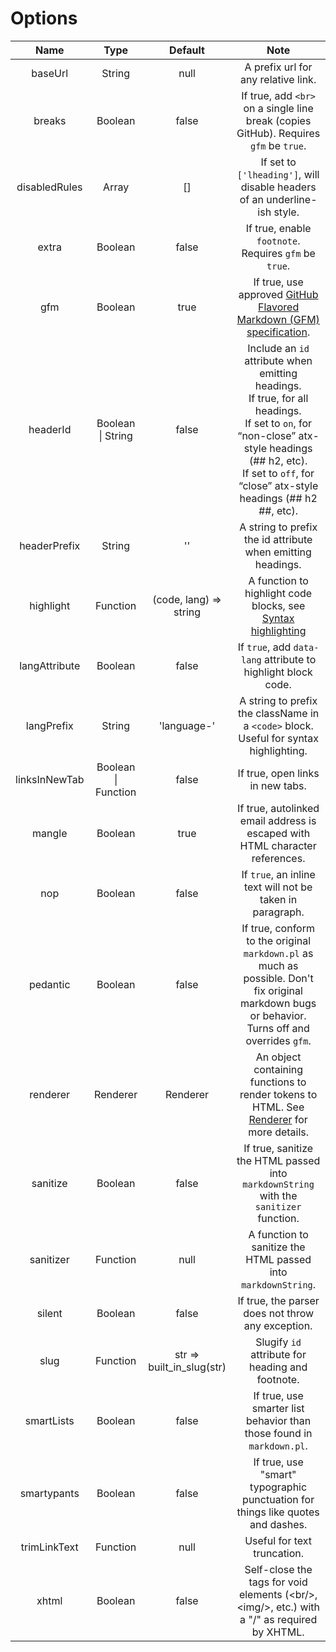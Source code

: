 # Options

|     Name      |        Type         |          Default          |                                                                                                          Note                                                                                                           |
| :-----------: | :-----------------: | :-----------------------: | :---------------------------------------------------------------------------------------------------------------------------------------------------------------------------------------------------------------------: |
|    baseUrl    |       String        |           null            |                                                                                           A prefix url for any relative link.                                                                                           |
|    breaks     |       Boolean       |           false           |                                                                  If true, add `<br>` on a single line break (copies GitHub). Requires `gfm` be `true`.                                                                  |
| disabledRules |        Array        |            []             |                                                                        If set to `['lheading']`, will disable headers of an underline-ish style.                                                                        |
|     extra     |       Boolean       |           false           |                                                                                  If true, enable `footnote`. Requires `gfm` be `true`.                                                                                  |
|      gfm      |       Boolean       |           true            |                                                          If true, use approved [GitHub Flavored Markdown (GFM) specification](https://github.github.com/gfm/).                                                          |
|   headerId    |  Boolean \| String  |           false           | Include an `id` attribute when emitting headings.<br>If true, for all headings.<br>If set to `on`, for “non-close” atx-style headings (## h2, etc).<br>If set to `off`, for “close” atx-style headings (## h2 ##, etc). |
| headerPrefix  |       String        |            ''             |                                                                               A string to prefix the id attribute when emitting headings.                                                                               |
|   highlight   |      Function       |  (code, lang) => string   |                                                                  A function to highlight code blocks, see [Syntax highlighting](#syntax-highlighting)                                                                   |
| langAttribute |       Boolean       |           false           |                                                                              If `true`, add `data-lang` attribute to highlight block code.                                                                              |
|  langPrefix   |       String        |        'language-'        |                                                                  A string to prefix the className in a `<code>` block. Useful for syntax highlighting.                                                                  |
| linksInNewTab | Boolean \| Function |           false           |                                                                                            If true, open links in new tabs.                                                                                             |
|    mangle     |       Boolean       |           true            |                                                                      If true, autolinked email address is escaped with HTML character references.                                                                       |
|      nop      |       Boolean       |           false           |                                                                                If `true`, an inline text will not be taken in paragraph.                                                                                |
|   pedantic    |       Boolean       |           false           |                                    If true, conform to the original `markdown.pl` as much as possible. Don't fix original markdown bugs or behavior. Turns off and overrides `gfm`.                                     |
|   renderer    |      Renderer       |         Renderer          |                                                          An object containing functions to render tokens to HTML. See [Renderer](#renderer) for more details.                                                           |
|   sanitize    |       Boolean       |           false           |                                                                 If true, sanitize the HTML passed into `markdownString` with the `sanitizer` function.                                                                  |
|   sanitizer   |      Function       |           null            |                                                                              A function to sanitize the HTML passed into `markdownString`.                                                                              |
|    silent     |       Boolean       |           false           |                                                                                    If true, the parser does not throw any exception.                                                                                    |
|     slug      |      Function       | str => built_in_slug(str) |                                                                                    Slugify `id` attribute for heading and footnote.                                                                                     |
|  smartLists   |       Boolean       |           false           |                                                                          If true, use smarter list behavior than those found in `markdown.pl`.                                                                          |
|  smartypants  |       Boolean       |           false           |                                                                     If true, use "smart" typographic punctuation for things like quotes and dashes.                                                                     |
| trimLinkText  |      Function       |           null            |                                                                                               Useful for text truncation.                                                                                               |
|     xhtml     |       Boolean       |           false           |                                                        Self-close the tags for void elements (&lt;br/&gt;, &lt;img/&gt;, etc.) with a "/" as required by XHTML.                                                         |
